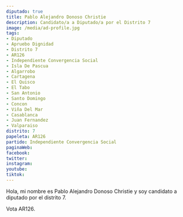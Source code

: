 ```yaml
---
diputado: true
title: Pablo Alejandro Donoso Christie
description: Candidato/a a Diputado/a por el Distrito 7
image: /media/ad-profile.jpg
tags:
- Diputado
- Apruebo Dignidad
- Distrito 7
- AR126
- Independiente Convergencia Social
- Isla De Pascua
- Algarrobo
- Cartagena
- El Quisco
- El Tabo
- San Antonio
- Santo Domingo
- Concon
- Viña Del Mar
- Casablanca
- Juan Fernandez
- Valparaiso
distrito: 7
papeleta: AR126
partido: Independiente Convergencia Social
paginaWeb:
facebook:
twitter:
instagram:
youtube:
tiktok:
---
```

Hola, mi nombre es Pablo Alejandro Donoso Christie y soy candidato a diputado por el distrito 7.

Vota AR126.
